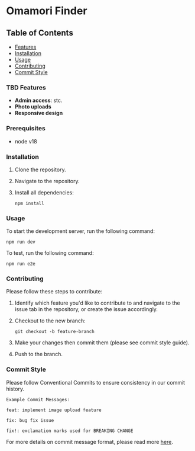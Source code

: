 # Omamori Finder

## Table of Contents

- [Features](#tbd-features)
- [Installation](#installation)
- [Usage](#usage)
- [Contributing](#contributing)
- [Commit Style](#commit-style)

### TBD Features

- **Admin access**: stc.
- **Photo uploads**
- **Responsive design**


### Prerequisites

- node v18

### Installation

1. Clone the repository.

2. Navigate to the repository.

3. Install all dependencies:
    ```
    npm install
    ```

### Usage

To start the development server, run the following command:
```
npm run dev
```

To test, run the following command:
```
npm run e2e
```

### Contributing

Please follow these steps to contribute:

1. Identify which feature you'd like to contribute to and navigate to the issue tab in the repository, or create the issue accordingly.

2. Checkout to the new branch:
    ```
    git checkout -b feature-branch
    ```

3. Make your changes then commit them (please see commit style guide).

4. Push to the branch.

### Commit Style

Please follow Conventional Commits to ensure consistency in our commit history.

```
Example Commit Messages:

feat: implement image upload feature

fix: bug fix issue

fix!: exclamation marks used for BREAKING CHANGE

```

For more details on commit message format, please read more [here](https://www.conventionalcommits.org/en/v1.0.0/#summary).